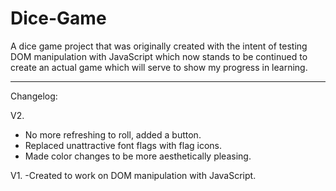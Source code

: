 # Dice-Game

A dice game project that was originally created with the intent of testing DOM manipulation with JavaScript
which now stands to be continued to create an actual game which will serve to show my progress in learning.


---
Changelog:

V2.
- No more refreshing to roll, added a button.
- Replaced unattractive font flags with flag icons.
- Made color changes to be more aesthetically pleasing.

V1.
-Created to work on DOM manipulation with JavaScript.
